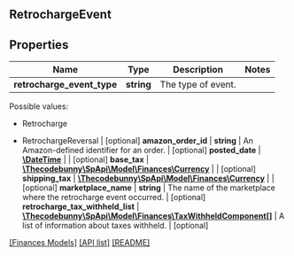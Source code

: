 ## RetrochargeEvent

## Properties

Name | Type | Description | Notes
------------ | ------------- | ------------- | -------------
**retrocharge_event_type** | **string** | The type of event.

Possible values:

* Retrocharge

* RetrochargeReversal | [optional]
**amazon_order_id** | **string** | An Amazon-defined identifier for an order. | [optional]
**posted_date** | [**\DateTime**](\DateTime.md) |  | [optional]
**base_tax** | [**\Thecodebunny\SpApi\Model\Finances\Currency**](Currency.md) |  | [optional]
**shipping_tax** | [**\Thecodebunny\SpApi\Model\Finances\Currency**](Currency.md) |  | [optional]
**marketplace_name** | **string** | The name of the marketplace where the retrocharge event occurred. | [optional]
**retrocharge_tax_withheld_list** | [**\Thecodebunny\SpApi\Model\Finances\TaxWithheldComponent[]**](TaxWithheldComponent.md) | A list of information about taxes withheld. | [optional]

[[Finances Models]](../) [[API list]](../../Api) [[README]](../../../README.md)
